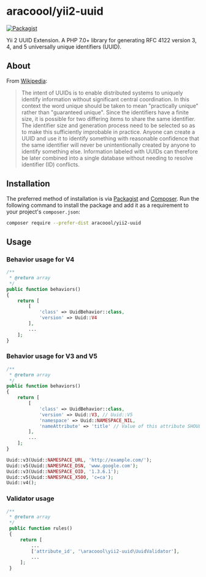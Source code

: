 # aracoool/yii2-uuid

[![Packagist](https://img.shields.io/packagist/dt/aracoool/yii2-uuid.svg?style=flat-square)]()

Yii 2 UUID Extension. A PHP 7.0+ library for generating RFC 4122 version 3, 4, and 5 universally unique identifiers (UUID).


## About

From [Wikipedia](http://en.wikipedia.org/wiki/Universally_unique_identifier):

> The intent of UUIDs is to enable distributed systems to uniquely identify information without significant central coordination. In this context the word unique should be taken to mean "practically unique" rather than "guaranteed unique". Since the identifiers have a finite size, it is possible for two differing items to share the same identifier. The identifier size and generation process need to be selected so as to make this sufficiently improbable in practice. Anyone can create a UUID and use it to identify something with reasonable confidence that the same identifier will never be unintentionally created by anyone to identify something else. Information labeled with UUIDs can therefore be later combined into a single database without needing to resolve identifier (ID) conflicts.

## Installation

The preferred method of installation is via [Packagist](https://packagist.org) and [Composer](https://getcomposer.org/). Run the following command to install the package and add it as a requirement to your project's `composer.json`:

```bash
composer require --prefer-dist aracoool/yii2-uuid
```

## Usage

### Behavior usage for V4

```php
/**
 * @return array
 */
public function behaviors()
{
    return [
        [
            'class' => UuidBehavior::class,
            'version' => Uuid::V4
        ],
        ...
    ];
}
```

### Behavior usage for V3 and V5

```php
/**
 * @return array
 */
public function behaviors()
{
    return [
        [
            'class' => UuidBehavior::class,
            'version' => Uuid::V3, // Uuid::V5
            'namespace' => Uuid::NAMESPACE_NIL,
            'nameAttribute' => 'title' // Value of this attribute SHOULD be unique in your database
        ],
        ...
    ];
}
```

```php
Uuid::v3(Uuid::NAMESPACE_URL, 'http://example.com/');
Uuid::v5(Uuid::NAMESPACE_DSN, 'www.google.com');
Uuid::v3(Uuid::NAMESPACE_OID, '1.3.6.1');
Uuid::v5(Uuid::NAMESPACE_X500, 'c=ca');
Uuid::v4();
```

### Validator usage

```php
/**
 * @return array
 */
 public function rules()
 {
     return [
         ...
         ['attribute_id', '\aracoool\yii2-uuid\UuidValidator'],
         ...
     ];
 }
```

